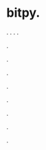 # bitpy.
.
.
.
.












.






















































.
























.



























.

















































































.































































.































































































.















.





























